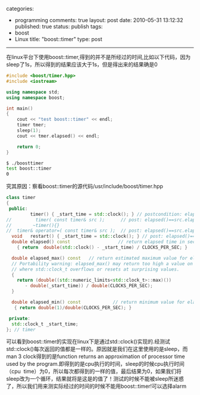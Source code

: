 categories: 
  - programming
comments: true
layout: post
date: 2010-05-31 13:12:32
published: true
status: publish
tags: 
  - boost
  - Linux
title: "boost::timer"
type: post
---

在linux平台下使用boost::timer,得到的并不是所经过的时间,比如以下代码，因为sleep了1s，所以得到的结果应该大于1s，但是得出来的结果确是0

```cpp
#include <boost/timer.hpp>
#include <iostream>

using namespace std;
using namespace boost;

int main()
{
    cout << "test boost::timer" << endl;
    timer tmer;
    sleep(1);
    cout << tmer.elapsed() << endl;

    return 0;
}
```


```sh
$ ./boosttimer
test boost::timer
0
```

究其原因：察看boost::timer的源代码/usr/include/boost/timer.hpp

```cpp
class timer
{
 public:
         timer() { _start_time = std::clock(); } // postcondition: elapsed()==0
//         timer( const timer& src );      // post: elapsed()==src.elapsed()
//        ~timer(){}
//  timer& operator=( const timer& src );  // post: elapsed()==src.elapsed()
  void   restart() { _start_time = std::clock(); } // post: elapsed()==0
  double elapsed() const                  // return elapsed time in seconds
    { return  double(std::clock() - _start_time) / CLOCKS_PER_SEC; }

  double elapsed_max() const   // return estimated maximum value for elapsed()
  // Portability warning: elapsed_max() may return too high a value on systems
  // where std::clock_t overflows or resets at surprising values.
  {
    return (double((std::numeric_limits<std::clock_t>::max)())
       - double(_start_time)) / double(CLOCKS_PER_SEC);
  }

  double elapsed_min() const            // return minimum value for elapsed()
   { return double(1)/double(CLOCKS_PER_SEC); }

 private:
  std::clock_t _start_time;
}; // timer
```

可以看到boost::timer的实现在linux下是通过std::clock()实现的.经测试std::clock()每次返回的值都是一样的。原因就是我们在这里使用的是sleep，而man 3 clock得到的是function returns an approximation of processor time used by the program.即得到的是cpu执行的时间，sleep的时候cpu执行时间（cpu  time）为0，所以每次都得到的一样的值，最后结果为0，如果我们将sleep改为一个循环，结果就将是这是的值了！测试的时候不能被sleep所迷惑了，所以我们用来测实际经过的时间的时候不能用boost::timer!可以选择alarm
